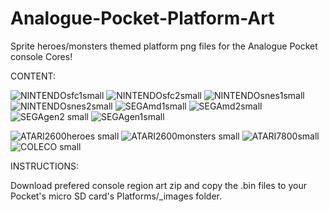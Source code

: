 # Analogue-Pocket-Platform-Art
Sprite heroes/monsters themed platform png files for the Analogue Pocket console Cores!

CONTENT:

![NINTENDOsfc1small](https://user-images.githubusercontent.com/123542883/218719375-e968ceb3-99cb-4822-ad4a-2c792d10ce3e.png)
![NINTENDOsfc2small](https://user-images.githubusercontent.com/123542883/218719394-d73edd76-baef-43f3-84e4-9a847806fe39.png)
![NINTENDOsnes1small](https://user-images.githubusercontent.com/123542883/218719409-8cd341e5-8704-4d96-9ef5-19dff981c8ac.png)
![NINTENDOsnes2small](https://user-images.githubusercontent.com/123542883/218719424-1bc4a906-9452-434f-a6d5-01917eb0322c.png)
![SEGAmd1small](https://user-images.githubusercontent.com/123542883/218719555-0a79b5f6-0dad-4195-ac55-123f9bd31516.png)
![SEGAmd2small](https://user-images.githubusercontent.com/123542883/218719582-a81220c6-ab77-4ebd-8c01-fca749bb910d.png)
![SEGAgen2 small](https://user-images.githubusercontent.com/123542883/218718237-85a0e063-37f6-4038-ba54-e13c4b042be3.png)
![SEGAgen1small](https://user-images.githubusercontent.com/123542883/218719316-af1bf242-555f-4437-b73b-66ddc409de36.png)

![ATARI2600heroes small](https://user-images.githubusercontent.com/123542883/218760884-c90e9930-817a-4bec-87a4-a48a8920f5aa.png)
![ATARI2600monsters small](https://user-images.githubusercontent.com/123542883/218760926-fd002fc6-f325-40bf-b421-06f52a5b2366.png)
![ATARI7800small](https://user-images.githubusercontent.com/123542883/218720537-5fd22ac6-a43b-467b-a378-73d57fcc15ff.png)
![COLECO small](https://user-images.githubusercontent.com/123542883/218720617-3ecb40ce-5936-45ba-ae02-f91ceecc1bbc.png)

INSTRUCTIONS:

Download prefered console region art zip and copy the .bin files to your Pocket's micro SD card's Platforms/_images folder.

